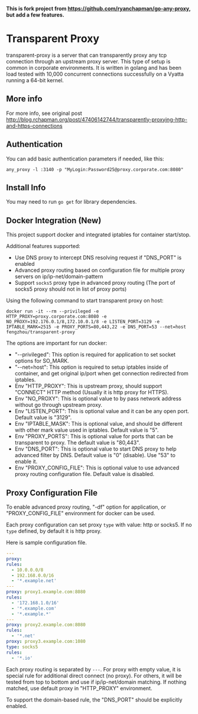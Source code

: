 **This is fork project from https://github.com/ryanchapman/go-any-proxy, but add a few features.**

# Transparent Proxy

transparent-proxy is a server that can transparently proxy any tcp connection through an upstream proxy server.  This type
of setup is common in corporate environments.  It is written in golang and has been load tested with 10,000 concurrent
connections successfully on a Vyatta running a 64-bit kernel.

## More info

For more info, see original post http://blog.rchapman.org/post/47406142744/transparently-proxying-http-and-https-connections

## Authentication

You can add basic authentication parameters if needed, like this:

`any_proxy -l :3140 -p "MyLogin:Password25@proxy.corporate.com:8080"`

## Install Info 
You may need to run `go get` for library dependencies.

## Docker Integration (**New**)
This project support docker and integrated iptables for container start/stop.

Additional features supported:
- Use DNS proxy to intercept DNS resolving request if "DNS_PORT" is enabled
- Advanced proxy routing based on configuration file for multiple proxy servers on ip/ip-net/domain-pattern
- Support `socks5` proxy type in advanced proxy routing (The port of socks5 proxy should not in list of proxy ports)

Using the following command to start transparent proxy on host:
```
docker run -it --rm --privileged -e HTTP_PROXY=proxy.corporate.com:8080 -e NO_PROXY=192.176.0.1/8,172.10.0.1/8 -e LISTEN_PORT=3129 -e IPTABLE_MARK=2515 -e PROXY_PORTS=80,443,22 -e DNS_PORT=53 --net=host fengzhou/transparent-proxy
```

The options are important for run docker:
* "--privileged": This option is required for application to set socket options for SO_MARK.
* "--net=host": This option is required to setup iptables inside of container, and get original ip/port when get connection redirected from iptables.
* Env "HTTP_PROXY": This is upstream proxy, should support "CONNECT" HTTP method (Usually it is http proxy for HTTPS).
* Env "NO_PROXY": This is optional value to by pass network address without go through upstream proxy.
* Env "LISTEN_PORT": This is optional value and it can be any open port. Default value is "3129".
* Env "IPTABLE_MASK": This is optional value, and should be different with other mark value used in iptables. Default value is "5".
* Env "PROXY_PORTS": This is optional value for ports that can be transparent to proxy. The default value is "80,443".
* Env "DNS_PORT": This is optional value to start DNS proxy to help advanced filter by DNS. Default value is "0" (disable). Use "53" to enable it.
* Env "PROXY_CONFIG_FILE": This is optional value to use advanced proxy routing configuration file. Default value is disabled.


## Proxy Configuration File
To enable advanced proxy routing, "-df" option for application, or "PROXY_CONFIG_FILE" environment for docker can be used.

Each proxy configuration can set proxy `type` with value: http or socks5. If no `type` defined, by default it is http proxy.

Here is sample configuration file.
```yaml
---
proxy:
rules:
  - 10.0.0.0/8
  - 192.168.0.0/16
  - '*.example.net'
---
proxy: proxy1.example.com:8080
rules:
  - '172.168.1.0/16'
  - '*.example.com'
  - '*.example.*'
---
proxy: proxy2.example.com:8080
rules:
  - '*.net'
proxy: proxy3.example.com:1080
type: socks5
rules:
  - '*.io'
```

Each proxy routing is separated by `---`. For proxy with empty value, it is special rule for additional direct connect (no proxy).
For others, it will be tested from top to bottom and use if ip/ip-net/domain matching. If nothing matched, use default proxy in "HTTP_PROXY" environment.

To support the domain-based rule, the "DNS_PORT" should be explicitly enabled.
